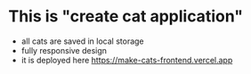 <h1>This is "create cat application"</h1>

* all cats are saved in local storage
* fully responsive design
* it is deployed here https://make-cats-frontend.vercel.app
